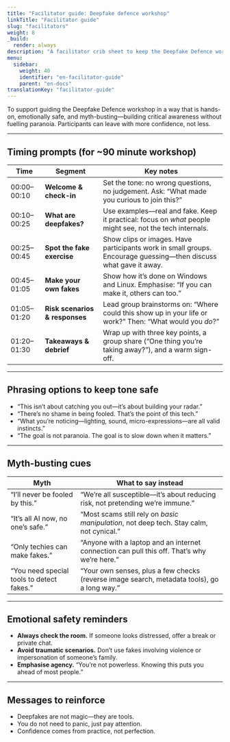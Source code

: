 ```yaml
---
title: "Facilitator guide: Deepfake defence workshop"
linkTitle: "Facilitator guide"
slug: "facilitators"
weight: 8
_build:
  render: always
description: "A facilitator crib sheet to keep the Deepfake Defence workshop flowing, grounded, and empowering—no fear-mongering, no jargon, just informed realism."
menu:
  sidebar:
    weight: 40
    identifier: "en-facilitator-guide"
    parent: "en-docs"
translationKey: "facilitator-guide"
---
```


To support guiding the Deepfake Defence workshop in a way that is hands-on, emotionally safe, and myth-busting—building 
critical awareness without fuelling paranoia. Participants can leave with more confidence, not less.

---

## Timing prompts (for ~90 minute workshop)

| Time        | Segment                        | Key notes                                                                                                        |
|-------------|--------------------------------|------------------------------------------------------------------------------------------------------------------|
| 00:00–00:10 | **Welcome & check-in**         | Set the tone: no wrong questions, no judgement. Ask: “What made you curious to join this?”                       |
| 00:10–00:25 | **What are deepfakes?**        | Use examples—real and fake. Keep it practical: focus on *what* people might see, not the tech internals.         |
| 00:25–00:45 | **Spot the fake exercise**     | Show clips or images. Have participants work in small groups. Encourage guessing—then discuss what gave it away. |
| 00:45–01:05 | **Make your own fakes**        | Show how it’s done on Windows and Linux. Emphasise: “If you can make it, others can too.”                        |
| 01:05–01:20 | **Risk scenarios & responses** | Lead group brainstorms on: “Where could this show up in your life or work?” Then: “What would you *do*?”         |
| 01:20–01:30 | **Takeaways & debrief**        | Wrap up with three key points, a group share (“One thing you’re taking away?”), and a warm sign-off.             |

---

## Phrasing options to keep tone safe

- “This isn’t about catching you out—it’s about building your radar.”
- “There’s no shame in being fooled. That’s the point of this tech.”
- “What you’re noticing—lighting, sound, micro-expressions—are all valid instincts.”
- “The goal is not paranoia. The goal is to slow down when it matters.”

---

## Myth-busting cues

| Myth                                      | What to say instead                                                                         |
|-------------------------------------------|---------------------------------------------------------------------------------------------|
| “I’ll never be fooled by this.”           | “We’re all susceptible—it’s about reducing risk, not pretending we’re immune.”              |
| “It’s all AI now, no one’s safe.”         | “Most scams still rely on *basic manipulation*, not deep tech. Stay calm, not cynical.”     |
| “Only techies can make fakes.”            | “Anyone with a laptop and an internet connection can pull this off. That’s why we’re here.” |
| “You need special tools to detect fakes.” | “Your own senses, plus a few checks (reverse image search, metadata tools), go a long way.” |

---

## Emotional safety reminders

- **Always check the room.** If someone looks distressed, offer a break or private chat.
- **Avoid traumatic scenarios.** Don’t use fakes involving violence or impersonation of someone’s family.
- **Emphasise agency.** “You’re not powerless. Knowing this puts you ahead of most people.”

---

## Messages to reinforce

- Deepfakes are not magic—they are tools.
- You do not need to panic, just pay attention.
- Confidence comes from practice, not perfection.
